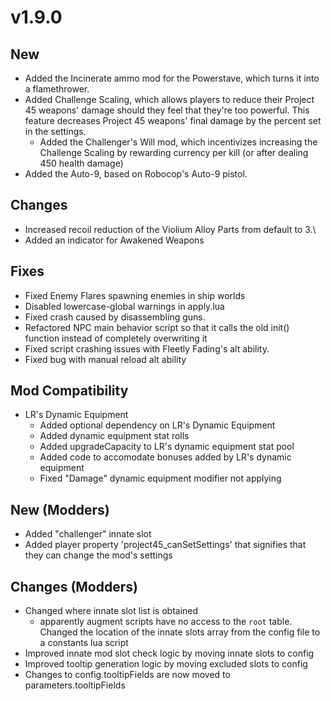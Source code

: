# v1.9.0
## New
- Added the Incinerate ammo mod for the Powerstave, which turns it into a flamethrower.
- Added Challenge Scaling, which allows players to reduce their Project 45 weapons' damage should they feel that they're too powerful. This feature decreases Project 45 weapons' final damage by the percent set in the settings.
  - Added the Challenger's Will mod, which incentivizes increasing the Challenge Scaling by rewarding currency per kill (or after dealing 450 health damage)
- Added the Auto-9, based on Robocop's Auto-9 pistol.


## Changes
- Increased recoil reduction of the Violium Alloy Parts from default to 3.\
- Added an indicator for Awakened Weapons

## Fixes
- Fixed Enemy Flares spawning enemies in ship worlds
- Disabled lowercase-global warnings in apply.lua
- Fixed crash caused by disassembling guns.
- Refactored NPC main behavior script so that it calls the old init() function instead of completely overwriting it
- Fixed script crashing issues with Fleetly Fading's alt ability.
- Fixed bug with manual reload alt ability

## Mod Compatibility
- LR's Dynamic Equipment
  - Added optional dependency on LR's Dynamic Equipment
  - Added dynamic equipment stat rolls
  - Added upgradeCapacity to LR's dynamic equipment stat pool
  - Added code to accomodate bonuses added by LR's dynamic equipment
  - Fixed "Damage" dynamic equipment modifier not applying
  
## New (Modders)
- Added "challenger" innate slot
- Added player property 'project45_canSetSettings' that signifies that they can change the mod's settings

## Changes (Modders)
- Changed where innate slot list is obtained
  - apparently augment scripts have no access to the `root` table. Changed the location of the innate slots array from the config file to a constants lua script
- Improved innate mod slot check logic by moving innate slots to config
- Improved tooltip generation logic by moving excluded slots to config
- Changes to config.tooltipFields are now moved to parameters.tooltipFields
